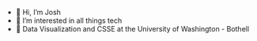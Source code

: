- 👋 Hi, I’m Josh
- 👀 I’m interested in all things tech 
- 🏫 Data Visualization and CSSE at the University of Washington - Bothell

<!---
njramos7/njramos7 is a ✨ special ✨ repository because its `README.md` (this file) appears on your GitHub profile.
You can click the Preview link to take a look at your changes.
--->
